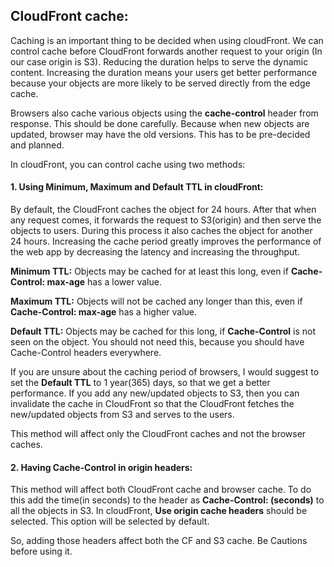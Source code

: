 ## CloudFront cache:

Caching is an important thing to be decided when using cloudFront. We can control cache before CloudFront forwards another request to your origin (In our case origin is S3). Reducing the duration helps to serve the dynamic content. Increasing the duration means your users get better performance because your objects are more likely to be served directly from the edge cache.

Browsers also cache various objects using the **cache-control** header from response. This should be done carefully. Because when new objects are updated, browser may have the old versions. This has to be pre-decided and planned.

In cloudFront, you can control cache using two methods:

#### 1. Using Minimum, Maximum and Default TTL in cloudFront:

By default, the CloudFront caches the object for 24 hours. After that when any request comes, it forwards the request to S3(origin) and then serve the objects to users. During this process it also caches the object for another 24 hours. Increasing the cache period greatly improves the performance of the web app by decreasing the latency and increasing the throughput.

**Minimum TTL:** Objects may be cached for at least this long, even if **Cache-Control: max-age** has a lower value.

**Maximum TTL:** Objects will not be cached any longer than this, even if **Cache-Control: max-age** has a higher value.

**Default TTL:** Objects may be cached for this long, if **Cache-Control** is not seen on the object. You should not need this, because you should have Cache-Control headers everywhere.

If you are unsure about the caching period of browsers, I would suggest to set the **Default TTL** to 1 year(365) days, so that we get a better performance. If you add any new/updated objects to S3, then you can invalidate the cache in CloudFront so that the CloudFront fetches the new/updated objects from S3 and serves to the users.

This method will affect only the CloudFront caches and not the browser caches.

#### 2. Having Cache-Control in origin headers:

This method will affect both CloudFront cache and browser cache. To do this add the time(in seconds) to the header as **Cache-Control: (seconds)** to all the objects in S3. In cloudFront, **Use origin cache headers** should be selected. This option will be selected by default.

So, adding those headers affect both the CF and S3 cache. Be Cautions before using it.
